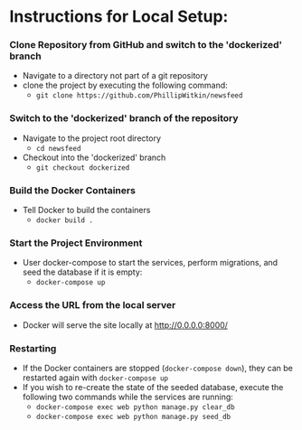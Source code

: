 # Instructions for Local Setup:

### Clone Repository from GitHub and switch to the 'dockerized' branch
  * Navigate to a directory not part of a git repository
  * clone the project by executing the following command:
    * `git clone https://github.com/PhillipWitkin/newsfeed`

### Switch to the 'dockerized' branch of the repository
  * Navigate to the project root directory
    * `cd newsfeed`
  * Checkout into the 'dockerized' branch 
    * `git checkout dockerized`

### Build the Docker Containers
  * Tell Docker to build the containers
    * `docker build .`

### Start the Project Environment
  * User docker-compose to start the services, perform migrations, and seed the database if it is empty: 
    * `docker-compose up`

### Access the URL from the local server
  * Docker will serve the site locally at http://0.0.0.0:8000/ 

### Restarting 
  * If the Docker containers are stopped (`docker-compose down`), they can be restarted again with `docker-compose up`
  * If you wish to re-create the state of the seeded database, execute the following two commands while the services are running:
    * `docker-compose exec web python manage.py clear_db`
    * `docker-compose exec web python manage.py seed_db`

